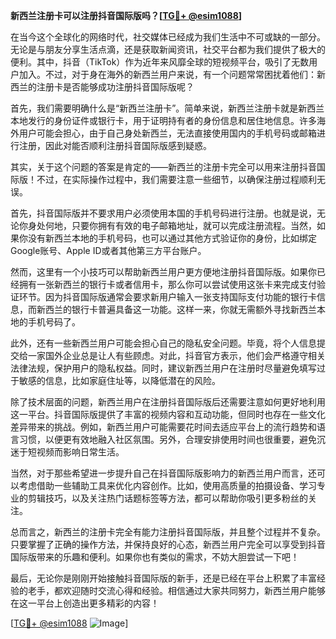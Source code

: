 **新西兰注册卡可以注册抖音国际版吗？[[TG💪+ @esim1088](https://t.me/s/esim1088)]**

在当今这个全球化的网络时代，社交媒体已经成为我们生活中不可或缺的一部分。无论是与朋友分享生活点滴，还是获取新闻资讯，社交平台都为我们提供了极大的便利。其中，抖音（TikTok）作为近年来风靡全球的短视频平台，吸引了无数用户加入。不过，对于身在海外的新西兰用户来说，有一个问题常常困扰着他们：新西兰的注册卡是否能够成功注册抖音国际版呢？

首先，我们需要明确什么是“新西兰注册卡”。简单来说，新西兰注册卡就是新西兰本地发行的身份证件或银行卡，用于证明持有者的身份信息和居住地信息。许多海外用户可能会担心，由于自己身处新西兰，无法直接使用国内的手机号码或邮箱进行注册，因此对能否顺利注册抖音国际版感到疑惑。

其实，关于这个问题的答案是肯定的——新西兰的注册卡完全可以用来注册抖音国际版！不过，在实际操作过程中，我们需要注意一些细节，以确保注册过程顺利无误。

首先，抖音国际版并不要求用户必须使用本国的手机号码进行注册。也就是说，无论你身处何地，只要你拥有有效的电子邮箱地址，就可以完成注册流程。当然，如果你没有新西兰本地的手机号码，也可以通过其他方式验证你的身份，比如绑定Google账号、Apple ID或者其他第三方平台账户。

然而，这里有一个小技巧可以帮助新西兰用户更方便地注册抖音国际版。如果你已经拥有一张新西兰的银行卡或者信用卡，那么你可以尝试使用这张卡来完成支付验证环节。因为抖音国际版通常会要求新用户输入一张支持国际支付功能的银行卡信息，而新西兰的银行卡普遍具备这一功能。这样一来，你就无需额外寻找新西兰本地的手机号码了。

此外，还有一些新西兰用户可能会担心自己的隐私安全问题。毕竟，将个人信息提交给一家国外企业总是让人有些顾虑。对此，抖音官方表示，他们会严格遵守相关法律法规，保护用户的隐私权益。同时，建议新西兰用户在注册时尽量避免填写过于敏感的信息，比如家庭住址等，以降低潜在的风险。

除了技术层面的问题，新西兰用户在注册抖音国际版后还需要注意如何更好地利用这一平台。抖音国际版提供了丰富的视频内容和互动功能，但同时也存在一些文化差异带来的挑战。例如，新西兰用户可能需要花时间去适应平台上的流行趋势和语言习惯，以便更有效地融入社区氛围。另外，合理安排使用时间也很重要，避免沉迷于短视频而影响日常生活。

当然，对于那些希望进一步提升自己在抖音国际版影响力的新西兰用户而言，还可以考虑借助一些辅助工具来优化内容创作。比如，使用高质量的拍摄设备、学习专业的剪辑技巧，以及关注热门话题标签等方法，都可以帮助你吸引更多粉丝的关注。

总而言之，新西兰的注册卡完全有能力注册抖音国际版，并且整个过程并不复杂。只要掌握了正确的操作方法，并保持良好的心态，新西兰用户完全可以享受到抖音国际版带来的乐趣和便利。如果你也有类似的需求，不妨大胆尝试一下吧！

最后，无论你是刚刚开始接触抖音国际版的新手，还是已经在平台上积累了丰富经验的老手，都欢迎随时交流心得和经验。相信通过大家共同努力，新西兰用户能够在这一平台上创造出更多精彩的内容！

[[TG💪+ @esim1088](https://t.me/s/esim1088) ![Image](https://i.postimg.cc/4NQfJmqS/Snipaste-2025-05-13-00-14-12.png)]